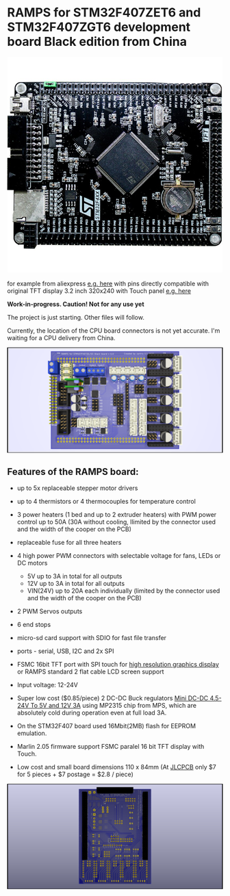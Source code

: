 # RAMPS for STM32F407ZET6 and STM32F407ZGT6 development board Black edition from China
![Picture from KiCad Rendering](Images/Stm32f407zet6-F407zgt6.jpg)

for example from aliexpress [e.g. here](https://www.aliexpress.com/wholesale?catId=0&initiative_id=SB_20200509043338&SearchText=stm32f407Zet6+development+board)
with pins directly compatible with original TFT display 3.2 inch 320x240 with Touch panel  [e.g. here](https://www.aliexpress.com/wholesale?catId=0&initiative_id=SB_20200509115015&origin=y&SearchText=3.2+TFT+for+STM32F407VET6)

__Work-in-progress. Caution! Not for any use yet__

The project is just starting. Other files will follow.

Currently, the location of the CPU board connectors is not yet accurate.
I'm waiting for a CPU delivery from China.

![Picture from KiCad Rendering](Images/RAMPS_STM32F407_TFT_Touch.png)

Features of the RAMPS board:
-----
  + up to 5x replaceable stepper motor drivers 
  + up to 4 thermistors or 4 thermocouples for temperature control
  + 3 power heaters (1 bed and up to 2 extruder heaters) with PWM power control up to 50A (30A without cooling, llimited by the connector used and the width of the cooper on the PCB)
  + replaceable fuse for all three heaters
  + 4 high power PWM connectors with selectable voltage for fans, LEDs or DC motors
    - 5V up to 3A in total for all outputs
    - 12V up to 3A in total for all outputs
    - VIN(24V) up to 20A each individually (limited by the connector used and the width of the cooper on the PCB)
  + 2 PWM Servos outputs
  + 6 end stops 
  + micro-sd card support with SDIO for fast file transfer
  + ports - serial, USB, I2C and 2x SPI
  + FSMC 16bit TFT port with SPI touch for [high resolution graphics display](https://www.aliexpress.com/wholesale?catId=0&initiative_id=SB_20200509115015&origin=y&SearchText=3.2+TFT+for+STM32F407VET6)  or RAMPS standard 2 flat cable LCD screen support
  + Input voltage: 12-24V
  + Super low cost ($0.85/piece) 2 DC-DC Buck regulators [Mini DC-DC 4.5-24V To 5V and 12V 3A](https://www.aliexpress.com/wholesale?catId=0&initiative_id=SB_20200509121836&origin=y&SearchText=Mini+DC-DC+12-24V+To+5V+3A+) using  MP2315 chip from MPS, which are absolutely cold during operation even at full load 3A.
  + On the STM32F407 board used 16Mbit(2MB) flash for EEPROM emulation.
  + Marlin 2.05 firmware support FSMC paralel 16 bit TFT display with Touch. 
  
  + Low cost and small board dimensions 110 x 84mm (At [JLCPCB](https://jlcpcb.com/) only $7 for 5 pieces + $7 postage = $2.8 / piece) 
  
![Picture from KiCad Rendering](Images/RAMPS_STM32F407_TFT_Touch2.png)




